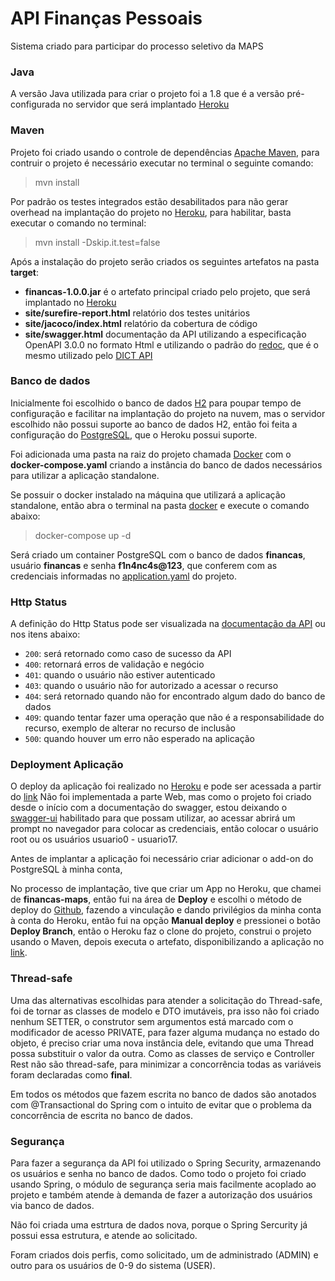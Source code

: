 # API Finanças Pessoais
Sistema criado para participar do processo seletivo da MAPS

### Java
A versão Java utilizada para criar o projeto foi a 1.8 que é a versão pré-configurada no servidor que será implantado 
[Heroku](https://www.heroku.com)

### Maven
Projeto foi criado usando o controle de dependências [Apache Maven](https://maven.apache.org/), para contruir o projeto 
é necessário executar no terminal o seguinte comando:
> mvn install

Por padrão os testes integrados estão desabilitados para não gerar overhead na implantação do projeto no [Heroku](https://www.heroku.com), 
para habilitar, basta executar o comando no terminal:
> mvn install -Dskip.it.test=false


Após a instalação do projeto serão criados os seguintes artefatos na pasta __target__:
* __financas-1.0.0.jar__ é o artefato principal criado pelo projeto, que será implantado no [Heroku](https://www.heroku.com)
* __site/surefire-report.html__ relatório dos testes unitários
* __site/jacoco/index.html__ relatório da cobertura de código
* __site/swagger.html__ documentação da API utilizando a especificação OpenAPI 3.0.0 no formato Html e utilizando o 
padrão do [redoc](https://github.com/Redocly/redoc), que é o mesmo utilizado pelo [DICT API](https://www.bcb.gov.br/content/estabilidadefinanceira/forumpireunioes/api-dict.html)

### Banco de dados
Inicialmente foi escolhido o banco de dados [H2](https://www.h2database.com/html/main.html) para poupar tempo de 
configuração e facilitar na implantação do projeto na nuvem, mas o servidor escolhido não possui suporte ao banco de 
dados H2, então foi feita a configuração do [PostgreSQL](https://www.postgresql.org/), que o Heroku possui suporte.

Foi adicionada uma pasta na raiz do projeto chamada [Docker](https://www.docker.com) com o __docker-compose.yaml__ criando 
a instância do banco de dados necessários para utilizar a aplicação standalone.

Se possuir o docker instalado na máquina que utilizará a aplicação standalone, então abra o terminal na pasta [docker](/docker) 
e execute o comando abaixo:
> docker-compose up -d

Será criado um container PostgreSQL com o banco de dados __financas__, usuário __financas__ e senha __f1n4nc4s@123__, 
que conferem com as credenciais informadas no [application.yaml](src/main/resources/application.yaml) do projeto. 

### Http Status
A definição do Http Status pode ser visualizada na [documentação da API](docs/swagger.html) ou nos itens abaixo:
* `200`: será retornado como caso de sucesso da API
* `400`: retornará erros de validação e negócio
* `401`: quando o usuário não estiver autenticado
* `403`: quando o usuário não for autorizado a acessar o recurso
* `404`: será retornado quando não for encontrado algum dado do banco de dados
* `409`: quando tentar fazer uma operação que não é a responsabilidade do recurso, exemplo de alterar no recurso de inclusão 
* `500`: quando houver um erro não esperado na aplicação


### Deployment Aplicação
O deploy da aplicação foi realizado no [Heroku](https://www.heroku.com) e pode ser acessada a partir do [link](https://financas-maps.herokuapp.com/financas)
Não foi implementada a parte Web, mas como o projeto foi criado desde o início com a documentação do swagger, estou deixando
o [swagger-ui](https://financas-maps.herokuapp.com/financas/swagger-ui.html) habilitado para que possam utilizar, ao acessar
abrirá um prompt no navegador para colocar as credenciais, então colocar o usuário root ou os usuários usuario0 - usuario17.

Antes de implantar a aplicação foi necessário criar adicionar o add-on do PostgreSQL à minha conta, 

No processo de implantação, tive que criar um App no Heroku, que chamei de __financas-maps__, então fui na área de __Deploy__
e escolhi o método de deploy do [Github](), fazendo a vinculação e dando privilégios da minha conta à conta do Heroku, 
então fui na opção __Manual deploy__ e pressionei o botão __Deploy Branch__, então o Heroku faz o clone do projeto, 
construi o projeto usando o Maven, depois executa o artefato, disponibilizando a aplicação no [link](https://financas-maps.herokuapp.com/financas).


### Thread-safe
Uma das alternativas escolhidas para atender a solicitação do Thread-safe, foi de tornar as classes de modelo e DTO 
imutáveis, pra isso não foi criado nenhum SETTER, o construtor sem argumentos está marcado com o modificador de acesso 
PRIVATE, para fazer alguma mudança no estado do objeto, é preciso criar uma nova instância dele, evitando que uma Thread 
possa substituir o valor da outra. Como as classes de serviço e Controller Rest não são thread-safe, para minimizar a 
concorrência todas as variáveis foram declaradas como __final__. 

Em todos os métodos que fazem escrita no banco de dados são anotados com @Transactional do Spring com o intuito de evitar
que o problema da concorrência de escrita no banco de dados.


### Segurança
Para fazer a segurança da API foi utilizado o Spring Security, armazenando os usuários e senha no banco de dados. 
Como todo o projeto foi criado usando Spring, o módulo de segurança seria mais facilmente acoplado ao projeto e também 
atende à demanda de fazer a autorização dos usuários via banco de dados.

Não foi criada uma estrtura de dados nova, porque o Spring Sercurity já possui essa estrutura, e atende ao solicitado.

Foram criados dois perfis, como solicitado, um de administrado (ADMIN) e outro para os usuários de 0-9 do sistema (USER).
